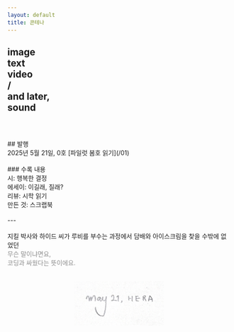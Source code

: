 ```yaml
---
layout: default
title: 콘테나
---
```


image<br>
text<br>
video<br>
 /<br>
and later,<br>
sound<br>
<br>
---
<br>
## 발행<br>
2025년 5월 21일, 0호 [파일럿 봄호 읽기](/01)<br>
<br>
### 수록 내용<br>
시: 행복한 결정<br>
에세이: 이길래, 질래?<br>
리뷰: 시학 읽기<br>
만든 것: 스크랩북<br>
<br>
---<br>
<br>
지킬 박사와 하이드 씨가 루비를 부수는 과정에서 담배와 아이스크림을 찾을 수밖에 없었던<br>
<font color="#8e8e8e">무슨 말이냐면요,<br>
코딩과 싸웠다는 뜻이에요.</font>
<br>
<img src="/images/may21-hera.png" alt="may 21, hera" style="height: 100px; display: block; margin: 2rem auto 0;">
<br>
